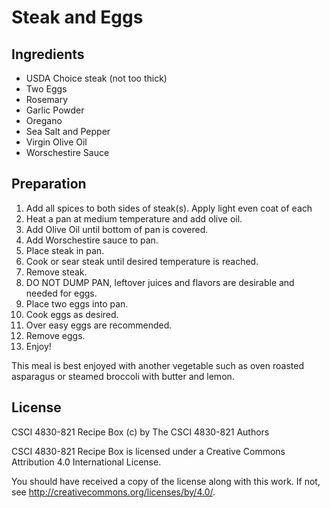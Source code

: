 # Steak and Eggs

## Ingredients

*   USDA Choice steak (not too thick)
*   Two Eggs
*   Rosemary
*   Garlic Powder
*   Oregano
*   Sea Salt and Pepper
*   Virgin Olive Oil
*   Worschestire Sauce

## Preparation

1.  Add all spices to both sides of steak(s). Apply light even coat of each
2.  Heat a pan at medium temperature and add olive oil.
3.  Add Olive Oil until bottom of pan is covered.
4.  Add Worschestire sauce to pan.
5.  Place steak in pan.
6.  Cook or sear steak until desired temperature is reached.
7.  Remove steak.
8.  DO NOT DUMP PAN, leftover juices and flavors are desirable and needed for eggs.
9.  Place two eggs into pan.
10.  Cook eggs as desired.
11.  Over easy eggs are recommended.
12.  Remove eggs.
13.  Enjoy!

This meal is best enjoyed with another vegetable
such as oven roasted asparagus or steamed broccoli with
butter and lemon.

## License

CSCI 4830-821 Recipe Box (c) by The CSCI 4830-821 Authors

CSCI 4830-821 Recipe Box is licensed under a Creative Commons Attribution 4.0 International License.

You should have received a copy of the license along with this work. If not, see http://creativecommons.org/licenses/by/4.0/.

